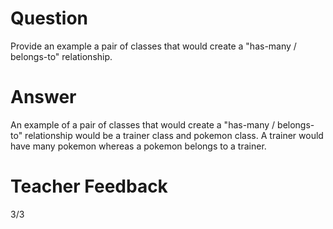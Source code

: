 # Question

Provide an example a pair of classes that would create a "has-many / belongs-to" relationship.

# Answer
An example of a pair of classes that would create a "has-many / belongs-to" relationship would be a trainer class and pokemon class. A trainer would have many pokemon whereas a pokemon belongs to a trainer.

# Teacher Feedback
3/3